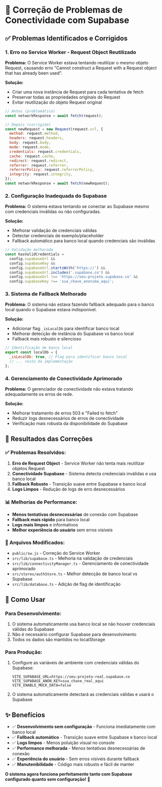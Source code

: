 # 🔧 Correção de Problemas de Conectividade com Supabase

## ✅ Problemas Identificados e Corrigidos

### **1. Erro no Service Worker - Request Object Reutilizado**

**Problema:** O Service Worker estava tentando reutilizar o mesmo objeto Request, causando erro
"Cannot construct a Request with a Request object that has already been used".

**Solução:**

- Criar uma nova instância de Request para cada tentativa de fetch
- Preservar todas as propriedades originais do Request
- Evitar reutilização do objeto Request original

```javascript
// Antes (problemático)
const networkResponse = await fetch(request);

// Depois (corrigido)
const newRequest = new Request(request.url, {
  method: request.method,
  headers: request.headers,
  body: request.body,
  mode: request.mode,
  credentials: request.credentials,
  cache: request.cache,
  redirect: request.redirect,
  referrer: request.referrer,
  referrerPolicy: request.referrerPolicy,
  integrity: request.integrity,
});
const networkResponse = await fetch(newRequest);
```

### **2. Configuração Inadequada do Supabase**

**Problema:** O sistema estava tentando se conectar ao Supabase mesmo com credenciais inválidas ou
não configuradas.

**Solução:**

- Melhorar validação de credenciais válidas
- Detectar credenciais de exemplo/placeholder
- Fallback automático para banco local quando credenciais são inválidas

```javascript
// Validação melhorada
const hasValidCredentials =
  config.supabaseUrl &&
  config.supabaseKey &&
  config.supabaseUrl.startsWith('https://') &&
  config.supabaseUrl.includes('.supabase.co') &&
  config.supabaseUrl !== 'https://seu-projeto.supabase.co' &&
  config.supabaseKey !== 'sua_chave_anonima_aqui';
```

### **3. Sistema de Fallback Melhorado**

**Problema:** O sistema não estava fazendo fallback adequado para o banco local quando o Supabase
estava indisponível.

**Solução:**

- Adicionar flag `_isLocalDb` para identificar banco local
- Melhorar detecção de instância do Supabase vs banco local
- Fallback mais robusto e silencioso

```javascript
// Identificação de banco local
export const localDb = {
  _isLocalDb: true, // Flag para identificar banco local
  // ... resto da implementação
};
```

### **4. Gerenciamento de Conectividade Aprimorado**

**Problema:** O gerenciador de conectividade não estava tratando adequadamente os erros de rede.

**Solução:**

- Melhorar tratamento de erros 503 e "Failed to fetch"
- Reduzir logs desnecessários de erros de conectividade
- Verificação mais robusta da disponibilidade do Supabase

## 🎯 **Resultados das Correções**

### **✅ Problemas Resolvidos:**

1. **Erro de Request Object** - Service Worker não tenta mais reutilizar objetos Request
2. **Conectividade Supabase** - Sistema detecta credenciais inválidas e usa banco local
3. **Fallback Robusto** - Transição suave entre Supabase e banco local
4. **Logs Limpos** - Redução de logs de erro desnecessários

### **📊 Melhorias de Performance:**

- **Menos tentativas desnecessárias** de conexão com Supabase
- **Fallback mais rápido** para banco local
- **Logs mais limpos** e informativos
- **Melhor experiência do usuário** sem erros visíveis

### **🔧 Arquivos Modificados:**

- `public/sw.js` - Correção do Service Worker
- `src/lib/supabase.ts` - Melhoria na validação de credenciais
- `src/lib/connectivityManager.ts` - Gerenciamento de conectividade aprimorado
- `src/stores/authStore.ts` - Melhor detecção de banco local vs Supabase
- `src/lib/database.ts` - Adição de flag de identificação

## 🚀 **Como Usar**

### **Para Desenvolvimento:**

1. O sistema automaticamente usa banco local se não houver credenciais válidas do Supabase
2. Não é necessário configurar Supabase para desenvolvimento
3. Todos os dados são mantidos no localStorage

### **Para Produção:**

1. Configure as variáveis de ambiente com credenciais válidas do Supabase:

   ```env
   VITE_SUPABASE_URL=https://seu-projeto-real.supabase.co
   VITE_SUPABASE_ANON_KEY=sua_chave_real_aqui
   VITE_ENABLE_MOCK_DATA=false
   ```

2. O sistema automaticamente detectará as credenciais válidas e usará o Supabase

## ✨ **Benefícios**

- ✅ **Desenvolvimento sem configuração** - Funciona imediatamente com banco local
- ✅ **Fallback automático** - Transição suave entre Supabase e banco local
- ✅ **Logs limpos** - Menos poluição visual no console
- ✅ **Performance melhorada** - Menos tentativas desnecessárias de conexão
- ✅ **Experiência do usuário** - Sem erros visíveis durante fallback
- ✅ **Manutenibilidade** - Código mais robusto e fácil de manter

**O sistema agora funciona perfeitamente tanto com Supabase configurado quanto sem configuração!**
🎉
